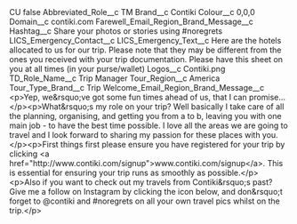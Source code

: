 <?xml version="1.0" encoding="UTF-8"?>
<CustomMetadata xmlns="http://soap.sforce.com/2006/04/metadata" xmlns:xsi="http://www.w3.org/2001/XMLSchema-instance" xmlns:xsd="http://www.w3.org/2001/XMLSchema">
    <label>CU</label>
    <protected>false</protected>
    <values>
        <field>Abbreviated_Role__c</field>
        <value xsi:type="xsd:string">TM</value>
    </values>
    <values>
        <field>Brand__c</field>
        <value xsi:type="xsd:string">Contiki</value>
    </values>
    <values>
        <field>Colour__c</field>
        <value xsi:type="xsd:string">0,0,0</value>
    </values>
    <values>
        <field>Domain__c</field>
        <value xsi:type="xsd:string">contiki.com</value>
    </values>
    <values>
        <field>Farewell_Email_Region_Brand_Message__c</field>
        <value xsi:nil="true"/>
    </values>
    <values>
        <field>Hashtag__c</field>
        <value xsi:type="xsd:string">Share your photos or stories using #noregrets</value>
    </values>
    <values>
        <field>LICS_Emergency_Contact__c</field>
        <value xsi:nil="true"/>
    </values>
    <values>
        <field>LICS_Emergency_Text__c</field>
        <value xsi:type="xsd:string">Here are the hotels allocated to us for our trip. Please note that they may be different from the ones you received with your trip 
documentation. Please have this sheet on you at all times (in your purse/wallet)</value>
    </values>
    <values>
        <field>Logos__c</field>
        <value xsi:type="xsd:string">Contiki.png</value>
    </values>
    <values>
        <field>TD_Role_Name__c</field>
        <value xsi:type="xsd:string">Trip Manager</value>
    </values>
    <values>
        <field>Tour_Region__c</field>
        <value xsi:type="xsd:string">America</value>
    </values>
    <values>
        <field>Tour_Type_Brand__c</field>
        <value xsi:type="xsd:string">Trip</value>
    </values>
    <values>
        <field>Welcome_Email_Region_Brand_Message__c</field>
        <value xsi:type="xsd:string">&lt;p&gt;Yep, we&amp;rsquo;ve got some fun times ahead of us, that I can promise…&lt;/p&gt;&lt;p&gt;What&amp;rsquo;s my role on your trip? Well basically I take care of all the planning, organising, and getting you from a to b, leaving you with one main job - to have the best time possible. I love all the areas we are going to travel and I look forward to sharing my passion for these places with you.&lt;/p&gt;&lt;p&gt;First things first please ensure you have registered for your trip by clicking &lt;a href=&quot;http://www.contiki.com/signup&quot;&gt;www.contiki.com/signup&lt;/a&gt;. This is essential for ensuring your trip runs as smoothly as possible.&lt;/p&gt;&lt;p&gt;Also if you want to check out my travels from Contiki&amp;rsquo;s past? Give me a follow on Instagram by clicking the icon below, and don&amp;rsquo;t forget to @contiki and #noregrets on all your own travel pics whilst on the trip.&lt;/p&gt;</value>
    </values>
</CustomMetadata>
